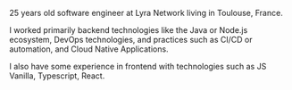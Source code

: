 25 years old software engineer at Lyra Network living in Toulouse, France.

I worked primarily backend technologies like the Java or Node.js ecosystem, DevOps technologies, and practices such as CI/CD or automation, and Cloud Native Applications. 

I also have some experience in frontend with technologies such as JS Vanilla, Typescript, React. 
